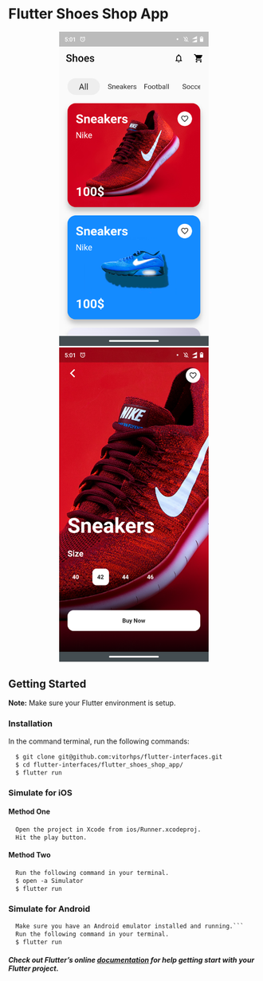 # Flutter Shoes Shop App

<p align="center">
  <img width="300" alt="Flutter Shoes Shop App" src="./.github/screenshot.png" />
  <img width="300" alt="Flutter Shoes Shop App 02" src="./.github/screenshot_02.png" />
</p>

## Getting Started

**Note:** Make sure your Flutter environment is setup.

### Installation

In the command terminal, run the following commands:
```
  $ git clone git@github.com:vitorhps/flutter-interfaces.git
  $ cd flutter-interfaces/flutter_shoes_shop_app/
  $ flutter run
```

### Simulate for iOS

#### Method One
```
  Open the project in Xcode from ios/Runner.xcodeproj.
  Hit the play button.
```

#### Method Two
```
  Run the following command in your terminal.
  $ open -a Simulator
  $ flutter run
```

### Simulate for Android
```
  Make sure you have an Android emulator installed and running.```
  Run the following command in your terminal.
  $ flutter run
```

##### Check out Flutter’s online [documentation](http://flutter.io/) for help getting start with your Flutter project.

